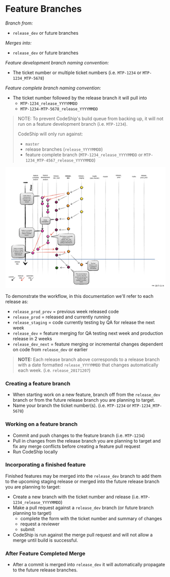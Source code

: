 Feature Branches
================

*Branch from:*

* `release_dev` or future branches

*Merges into:*

* `release_dev` or future branches

*Feature development branch naming convention:*

* The ticket number or multiple ticket numbers (i.e. `MTP-1234` or `MTP-1234_MTP-5678`)

*Feature complete branch naming convention:*

* The ticket number followed by the release branch it will pull into
    * `MTP-1234_release_YYYYMMDD`
    * `MTP-1234-MTP-5678_release_YYYYMMDD`

> NOTE:
> To prevent CodeShip's build queue from backing up, it will not run on a feature development branch (i.e. `MTP-1234`).
>
> CodeShip will only run against:
>   * `master`
>   * release branches (`release_YYYYMMDD`)
>   * feature complete branch (`MTP-1234_release_YYYYMMDD` or `MTP-1234_MTP-4567_release_YYYYMMDD`)

![MindTouch GitFlow Feature Branches](assets/mindtouch-gitflow-feature-branches.001.png)

To demonstrate the workflow, in this documentation we'll refer to each release as:

* `release_prod_prev` = previous week released code
* `release_prod` = released and currently running
* `release_staging` = code currently testing by QA for release the next week
* `release_dev` = feature merging for QA testing next week and production release in 2 weeks
* `release_dev_next` = feature merging or incremental changes dependent on code from `release_dev` or earlier

> **NOTE:**
> Each release branch above corresponds to a release branch with a date formatted `release_YYYYMMDD` that changes automatically each week. (i.e. `release_20171207`)

### Creating a feature branch

* When starting work on a new feature, branch off from the `release_dev` branch or from the future release branch you are planning to target.
* Name your branch the ticket number(s). (i.e. `MTP-1234` or `MTP-1234_MTP-5678`)

### Working on a feature branch

* Commit and push changes to the feature branch (i.e. `MTP-1234`)
* Pull in changes from the release branch you are planning to target and fix any merge conflicts before creating a feature pull request
* Run CodeShip locally

### Incorporating a finished feature

Finished features may be merged into the `release_dev` branch to add them to the upcoming staging release or merged into the future release branch you are planning to target:

* Create a new branch with the ticket number and release (i.e. `MTP-1234_release_YYYYMMDD`)
* Make a pull request against a `release_dev` branch (or future branch planning to target)
	* complete the form with the ticket number and summary of changes
	* request a reviewer
	* submit
* CodeShip is run against the merge pull request and will not allow a merge until build is successful.

### After Feature Completed Merge

* After a commit is merged into `release_dev` it will automatically propagate to the future release branches.